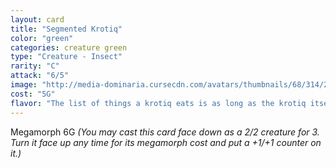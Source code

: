 ```yaml
---
layout: card
title: "Segmented Krotiq"
color: "green"
categories: creature green
type: "Creature - Insect"
rarity: "C"
attack: "6/5"
image: "http://media-dominaria.cursecdn.com/avatars/thumbnails/68/314/200/283/635618394112132880.png"
cost: "5G"
flavor: "The list of things a krotiq eats is as long as the krotiq itself."
---
```


Megamorph <span class="mana">6</span><span class="mana">G</span> <em>(You may cast this card face down as a 2/2 creature for <span class="mana">3</span>. Turn it face up any time for its megamorph cost and put a +1/+1 counter on it.)</em>
